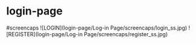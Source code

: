 ﻿# login-page
 #screencaps
 ![LOGIN](login-page/Log-in Page/screencaps/login_ss.jpg)
 ![REGISTER](login-page/Log-in Page/screencaps/register_ss.jpg)

